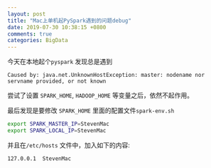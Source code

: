 ```yaml
---
layout: post
title: "Mac上单机起PySpark遇到的问题debug"
date: 2019-07-30 10:38:15 +0800
comments: true
categories: BigData
---
```

今天在本地起个`pyspark` 发现总是遇到

```
Caused by: java.net.UnknownHostException: master: nodename nor servname provided, or not known
```
尝试了设置 `SPARK_HOME`, `HADOOP_HOME` 等变量之后，依然不起作用。

最后发现是要修改 `SPARK_HOME` 里面的配置文件`spark-env.sh`

```sh
export SPARK_MASTER_IP=StevenMac
export SPARK_LOCAL_IP=StevenMac
```

并且在`/etc/hosts` 文件中，加入如下的内容:

```sh
127.0.0.1  StevenMac
```



